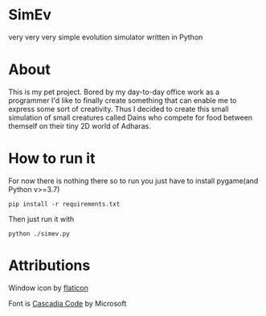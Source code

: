 # SimEv
very very very simple evolution simulator written in Python

# About
This is my pet project. Bored by my day-to-day office work as a programmer I'd like to finally create something that can enable me to express some sort of creativity. Thus I decided to create this small simulation of small creatures called Dains who compete for food between themself on their tiny 2D world of Adharas.

# How to run it
For now there is nothing there so to run you just have to install pygame(and Python v>=3.7)
```
pip install -r requirements.txt
```

Then just run it with
```
python ./simev.py
```

# Attributions
Window icon by [flaticon](https://www.flaticon.com)

Font is [Cascadia Code](https://github.com/microsoft/cascadia-code) by Microsoft